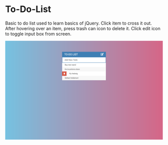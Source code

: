 # To-Do-List
Basic to do list used to learn basics of jQuery. Click item to cross it out. After hovering over an item, press trash can icon to delete it. Click edit icon to toggle input box from screen.

![Alt text](/assets/screen-shots/screenshot.png?raw=true)
